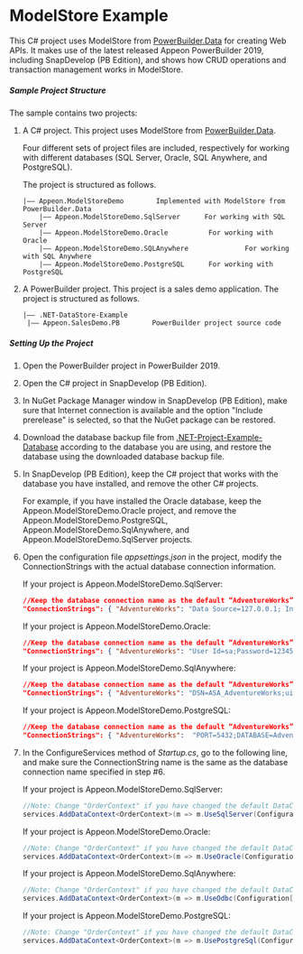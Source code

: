 # <b>ModelStore Example</b>

This C# project uses ModelStore from [PowerBuilder.Data](https://www.nuget.org/packages/PowerBuilder.Data/) for creating Web APIs.  It makes use of the latest released Appeon PowerBuilder 2019, including SnapDevelop (PB Edition), and shows how CRUD operations and transaction management works in ModelStore.

##### Sample Project Structure

The sample contains two projects: 

1. A C# project. This project uses ModelStore from [PowerBuilder.Data](https://www.nuget.org/packages/PowerBuilder.Data/). 

   Four different sets of project files are included, respectively for working with different databases (SQL Server, Oracle, SQL Anywhere, and PostgreSQL).

   The project is structured as follows.

   ```
   |—— Appeon.ModelStoreDemo		Implemented with ModelStore from PowerBuilder.Data
       |—— Appeon.ModelStoreDemo.SqlServer      For working with SQL Server
       |—— Appeon.ModelStoreDemo.Oracle          For working with Oracle
       |—— Appeon.ModelStoreDemo.SQLAnywhere              For working with SQL Anywhere
       |—— Appeon.ModelStoreDemo.PostgreSQL      For working with PostgreSQL
   ```

2. A PowerBuilder project. This project is a sales demo application. The project is structured as follows.

   ```
   |—— .NET-DataStore-Example		
   	|—— Appeon.SalesDemo.PB        PowerBuilder project source code
   ```

##### Setting Up the Project

1. Open the PowerBuilder project in PowerBuilder 2019.

2. Open the C# project in SnapDevelop (PB Edition). 

3. In NuGet Package Manager window in SnapDevelop (PB Edition), make sure that Internet connection is available and the option "Include prerelease" is selected, so that the NuGet package can be restored.

4. Download the database backup file from [.NET-Project-Example-Database](https://github.com/Appeon/.NET-Project-Example-Database) according to the database you are using, and restore the database using the downloaded database backup file.

5. In SnapDevelop (PB Edition), keep the C# project that works with the database you have installed, and remove the other C# projects. 

   For example, if you have installed the Oracle database, keep the Appeon.ModelStoreDemo.Oracle project, and remove the Appeon.ModelStoreDemo.PostgreSQL, Appeon.ModelStoreDemo.SqlAnywhere, and Appeon.ModelStoreDemo.SqlServer projects.

6. Open the configuration file *appsettings.json* in the project, modify the ConnectionStrings with the actual database connection information. 

   If your project is Appeon.ModelStoreDemo.SqlServer:

   ```json
   //Keep the database connection name as the default “AdventureWorks” or change it to a name you prefer to use, and change the Data Source, User ID, Password and Initial Catalog according to the actual settings
   "ConnectionStrings": { "AdventureWorks": "Data Source=127.0.0.1; Initial Catalog=AdventureWorks; Integrated Security=False; User ID=sa; Password=123456; Connect Timeout=15; Encrypt=False; TrustServerCertificate=True; ApplicationIntent=ReadWrite;MultiSubnetFailover= False; Pooling=true; Max Pool Size=2;"  } 
   ```

   If your project is Appeon.ModelStoreDemo.Oracle:

   ```json
   //Keep the database connection name as the default “AdventureWorks” or change it to a name you prefer to use, and change the HOST, User ID, Password to the actual settings
   "ConnectionStrings": { "AdventureWorks": "User Id=sa;Password=123456; Data Source=(DESCRIPTIOn=(ADDRESS=(PROTOCOL=Tcp)(HOST=127.0.0.1)(PORT=1521))(CONNECT_DATA=(SERVICE_NAME=ADVENTUREWORKS)));"  }   
   ```

   If your project is Appeon.ModelStoreDemo.SqlAnywhere:

   ```json
   //Keep the database connection name as the default “AdventureWorks” or change it to a name you prefer to use, and change the uid, pwd to the actual settings
   "ConnectionStrings": { "AdventureWorks": "DSN=ASA_AdventureWorks;uid=sa;pwd=123456"  } 
   ```

   If your project is Appeon.ModelStoreDemo.PostgreSQL:

   ```json
   //Keep the database connection name as the default “AdventureWorks” or change it to a name you prefer to use, and change the HOST, User ID, Password to the actual settings 
   "ConnectionStrings": { "AdventureWorks":  "PORT=5432;DATABASE=AdventureWorks;HOST=127.0.0.1;PASSWORD=sa;USER ID=123456"  } 
   ```

7. In the ConfigureServices method of *Startup.cs*, go to the following line, and make sure the ConnectionString name is the same as the database connection name specified in step #6.

   If your project is Appeon.ModelStoreDemo.SqlServer:

   ```C#
   //Note: Change "OrderContext" if you have changed the default DataContext file name; change the "AdventureWorks" if you have changed the database connection name in appsettings.json
   services.AddDataContext<OrderContext>(m => m.UseSqlServer(Configuration["ConnectionStrings:AdventureWorks"])); 
   ```

   If your project is Appeon.ModelStoreDemo.Oracle:

   ```C#
   //Note: Change "OrderContext" if you have changed the default DataContext file name; change the "AdventureWorks" if you have changed the database connection name in appsettings.json
   services.AddDataContext<OrderContext>(m => m.UseOracle(Configuration["ConnectionStrings:AdventureWorks"]));  
   ```

   If your project is Appeon.ModelStoreDemo.SqlAnywhere:

   ```C#
   //Note: Change "OrderContext" if you have changed the default DataContext file name; change the "AdventureWorks" if you have changed the database connection name in appsettings.json
   services.AddDataContext<OrderContext>(m => m.UseOdbc(Configuration["ConnectionStrings:AdventureWorks"])); 
   ```

   If your project is Appeon.ModelStoreDemo.PostgreSQL:

   ```C#
   //Note: Change "OrderContext" if you have changed the default DataContext file name; change the "AdventureWorks" if you have changed the database connection name in appsettings.json
   services.AddDataContext<OrderContext>(m => m.UsePostgreSql(Configuration["ConnectionStrings:AdventureWorks"])); 
   ```

